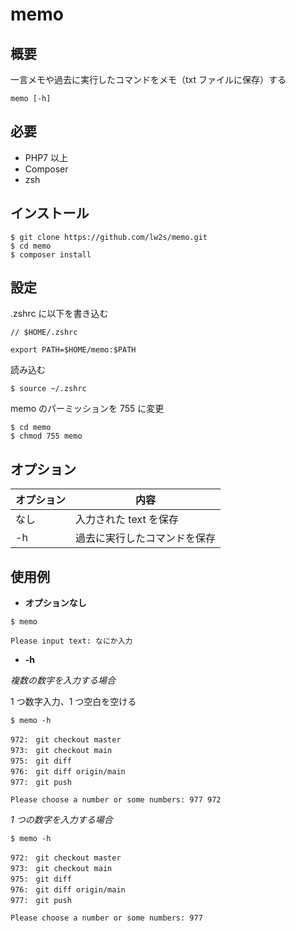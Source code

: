 # memo

## 概要

一言メモや過去に実行したコマンドをメモ（txt ファイルに保存）する

```
memo [-h]
```

## 必要

- PHP7 以上
- Composer
- zsh

## インストール

```
$ git clone https://github.com/lw2s/memo.git
$ cd memo
$ composer install
```

## 設定

.zshrc に以下を書き込む

```
// $HOME/.zshrc

export PATH=$HOME/memo:$PATH
```

読み込む

```
$ source ~/.zshrc
```

memo のパーミッションを 755 に変更

```
$ cd memo
$ chmod 755 memo
```

## オプション

| オプション | 内容                         |
| ---------- | ---------------------------- |
| なし       | 入力された text を保存       |
| -h         | 過去に実行したコマンドを保存 |

## 使用例

- **オプションなし**

```
$ memo

Please input text: なにか入力
```

- **-h**

_複数の数字を入力する場合_

1 つ数字入力、1 つ空白を空ける

```
$ memo -h

972:　git checkout master
973:　git checkout main
975:　git diff
976:　git diff origin/main
977:　git push

Please choose a number or some numbers: 977 972
```

_1 つの数字を入力する場合_

```
$ memo -h

972:　git checkout master
973:　git checkout main
975:　git diff
976:　git diff origin/main
977:　git push

Please choose a number or some numbers: 977
```
